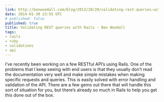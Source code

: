 ```yaml
---
link: http://benwoodall.com/blog/2013/10/20/validating-rest-queries-with-rails/
date: 2014-01-30 23:55 UTC
# published: false
published: true
title: Validating REST queries with Rails - Ben Woodall
tags:
- rails
- ruby
- validations
- api
---
```


I’ve recently been working on a few RESTful API’s using Rails. One of the problems that I keep seeing with end users is that they usually don’t read the documentation very well and make simple mistakes when making specific requests and queries. This is easily solved with error handling and validation of the API. There are a few gems out there that will handle this sort of situation for you, but there’s already so much in Rails to help you get this done out of the box.
